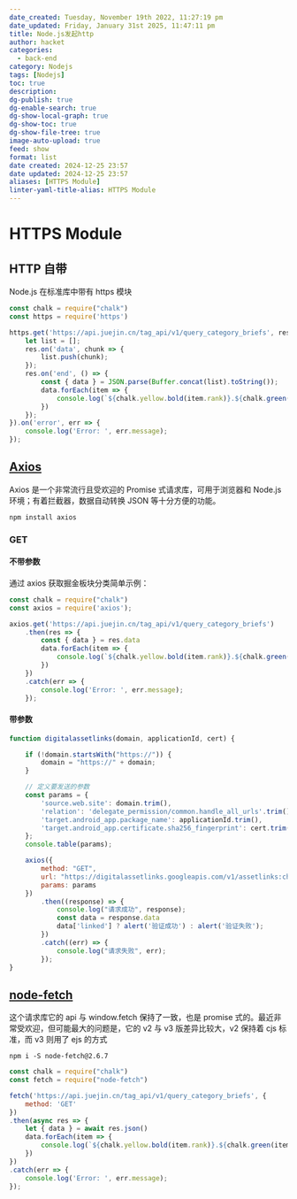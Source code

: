 ```yaml
---
date_created: Tuesday, November 19th 2022, 11:27:19 pm
date_updated: Friday, January 31st 2025, 11:47:11 pm
title: Node.js发起http
author: hacket
categories:
  - back-end
category: Nodejs
tags: [Nodejs]
toc: true
description: 
dg-publish: true
dg-enable-search: true
dg-show-local-graph: true
dg-show-toc: true
dg-show-file-tree: true
image-auto-upload: true
feed: show
format: list
date created: 2024-12-25 23:57
date updated: 2024-12-25 23:57
aliases: [HTTPS Module]
linter-yaml-title-alias: HTTPS Module
---
```


# HTTPS Module

## HTTP 自带

Node.js 在标准库中带有 https 模块

```javascript
const chalk = require("chalk")
const https = require('https')

https.get('https://api.juejin.cn/tag_api/v1/query_category_briefs', res => {
    let list = [];
    res.on('data', chunk => {
        list.push(chunk);
    });
    res.on('end', () => {
        const { data } = JSON.parse(Buffer.concat(list).toString());
        data.forEach(item => {
            console.log(`${chalk.yellow.bold(item.rank)}.${chalk.green(item.category_name)}`);
        })
    });
}).on('error', err => {
    console.log('Error: ', err.message);
});
```

## [Axios](https://github.com/axios/axios)

Axios 是一个非常流行且受欢迎的 Promise 式请求库，可用于浏览器和 Node.js 环境；有着拦截器，数据自动转换 JSON 等十分方便的功能。

```shell
npm install axios
```

### GET

#### 不带参数

通过 axios 获取掘金板块分类简单示例：

```javascript
const chalk = require("chalk")
const axios = require('axios');

axios.get('https://api.juejin.cn/tag_api/v1/query_category_briefs')
    .then(res => {
        const { data } = res.data
        data.forEach(item => {
            console.log(`${chalk.yellow.bold(item.rank)}.${chalk.green(item.category_name)}`);
        })
    })
    .catch(err => {
        console.log('Error: ', err.message);
    });
```

#### 带参数

```javascript
function digitalassetlinks(domain, applicationId, cert) {

    if (!domain.startsWith("https://")) {
        domain = "https://" + domain;
    }

    // 定义要发送的参数
    const params = {
        'source.web.site': domain.trim(),
        'relation': 'delegate_permission/common.handle_all_urls'.trim(),
        'target.android_app.package_name': applicationId.trim(),
        'target.android_app.certificate.sha256_fingerprint': cert.trim()
    };
    console.table(params);

    axios({
        method: "GET",
        url: "https://digitalassetlinks.googleapis.com/v1/assetlinks:check",// 使用代理后的 apis
        params: params
    })
        .then((response) => {
            console.log("请求成功", response);
            const data = response.data
            data['linked'] ? alert('验证成功') : alert('验证失败');
        })
        .catch((err) => {
            console.log("请求失败", err);
        });
}
```

## [node-fetch](https://github.com/node-fetch/node-fetch)

这个请求库它的 api 与 window.fetch 保持了一致，也是 promise 式的。最近非常受欢迎，但可能最大的问题是，它的 v2 与 v3 版差异比较大，v2 保持着 cjs 标准，而 v3 则用了 ejs 的方式

```shell
npm i -S node-fetch@2.6.7
```

```javascript
const chalk = require("chalk")
const fetch = require("node-fetch")

fetch('https://api.juejin.cn/tag_api/v1/query_category_briefs', {
    method: 'GET'
})
.then(async res => {
    let { data } = await res.json()
    data.forEach(item => {
        console.log(`${chalk.yellow.bold(item.rank)}.${chalk.green(item.category_name)}`);
    })
})
.catch(err => {
    console.log('Error: ', err.message);
});

```
